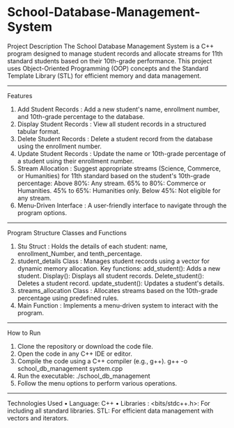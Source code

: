 # School-Database-Management-System
Project Description
The School Database Management System is a C++ program designed to manage student records and allocate streams for 11th standard students based on their 10th-grade performance. This project uses Object-Oriented Programming (OOP) concepts and the Standard Template Library (STL) for efficient memory and data management.
________________________________________
Features
1.	Add Student Records : 
   	Add a new student's name, enrollment number, and 10th-grade percentage to the database.
2.	Display Student Records : 
   	View all student records in a structured tabular format.
3.	Delete Student Records : 
   	Delete a student record from the database using the enrollment number.
4.	Update Student Records  : 
   	Update the name or 10th-grade percentage of a student using their enrollment number.
5.	Stream Allocation : 
   	Suggest appropriate streams (Science, Commerce, or Humanities) for 11th standard based on the student's 10th-grade percentage:
           	Above 80%: Any stream.
           	65% to 80%: Commerce or Humanities.
           	45% to 65%: Humanities only.
           	Below 45%: Not eligible for any stream.
6.	Menu-Driven Interface :
   	A user-friendly interface to navigate through the program options.
________________________________________
Program Structure
Classes and Functions
1.	Stu Struct  : 
   	Holds the details of each student: name, enrollment_Number, and tenth_percentage.
2.	student_details Class : 
   	Manages student records using a vector for dynamic memory allocation.
   	Key functions:
        	add_student(): Adds a new student.
        	Display(): Displays all student records.
        	Delete_student(): Deletes a student record.
        	update_student(): Updates a student's details.
3.	streams_allocation Class  : 
   	Allocates streams based on the 10th-grade percentage using predefined rules.
4.	Main Function : 
   	Implements a menu-driven system to interact with the program.
________________________________________
How to Run
1.	Clone the repository or download the code file.
2.	Open the code in any C++ IDE or editor.
3.	Compile the code using a C++ compiler (e.g., g++).
   g++ -o school_db_management system.cpp
4.	Run the executable:
   ./school_db_management
5.	Follow the menu options to perform various operations.
________________________________________
Technologies Used
 •	Language: C++
 •	Libraries :
   	<bits/stdc++.h>: For including all standard libraries.
   	STL: For efficient data management with vectors and iterators.



 
